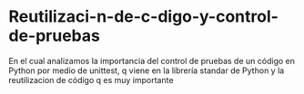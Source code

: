 # Reutilizaci-n-de-c-digo-y-control-de-pruebas
En el cual analizamos la importancia del control de pruebas de un código en Python por medio de unittest, q viene en la librería standar de Python y la reutilizacion de código q es muy importante
